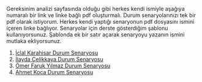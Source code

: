 Gereksinim analizi sayfasında olduğu gibi herkes kendi ismiyle aşağıya numaralı bir link ve linke bağlı pdf oluşturmalı. Durum senaryolarınızı tek bir pdf olarak istiyorum. Herkes kendi yaptığı senaryonun pdf dosyasını ismini içeren linke bağlıyor. Senaryolar için derste gösterdiğim şablonu kullanıyorsunuz. Şablonda ek bir satır açarak senaryoyu yazanın ismini mutlaka ekliyorsunuz.

1. [İclal Karahisar Durum Senaryosu](İclal-Karahisar-DurumSenaryosu.pdf)
2. [İlayda Çelikkaya Durum Senaryosu](AliAtabakDurumSenaryosu.pdf)
3. [Ömer Faruk Yılmaz Durum Senaryosu](Ömer-Faruk-Yılmaz-Durum-Senaryosu.pdf)
4. [Ahmet Koca Durum Senaryosu](Ahmet-Koca-DurumSenaryosu.pdf)
